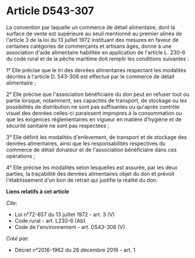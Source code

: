 # Article D543-307

La convention par laquelle un commerce de détail alimentaire, dont la surface de vente est supérieure au seuil mentionné au
premier alinéa de l'article 3 de la loi du 13 juillet 1972 instituant des mesures en faveur de certaines catégories de
commerçants et artisans âgés, donne à une association d'aide alimentaire habilitée en application de l'article L. 230-6 du
code rural et de la pêche maritime doit remplir les conditions suivantes : 

1° Elle précise que le tri des denrées alimentaires respectant les modalités décrites à l'article D. 543-306 est effectué par
le commerce de détail alimentaire ; 

2° Elle précise que l'association bénéficiaire du don peut en refuser tout ou partie lorsque, notamment, ses capacités de
transport, de stockage ou les possibilités de distribution ne sont pas suffisantes ou qu'après contrôle visuel des denrées
celles-ci paraissent impropres à la consommation ou que les exigences réglementaires en vigueur en matière d'hygiène et de
sécurité sanitaire ne sont pas respectées ; 

3° Elle définit les modalités d'enlèvement, de transport et de stockage des denrées alimentaires, ainsi que les
responsabilités respectives du commerce de détail donateur et de l'association bénéficiaire dans ces opérations ; 

4° Elle précise les modalités selon lesquelles est assurée, par les deux parties, la traçabilité des denrées alimentaires
objet du don et prévoit l'établissement d'un bon de retrait qui justifie la réalité du don.

**Liens relatifs à cet article**

_Cite_:

  - Loi n°72-657 du 13 juillet 1972 - art. 3 (V)
  - Code rural - art. L230-6 (Ab)
  - Code de l'environnement - art. D543-306 (V)

_Créé par_:

  - Décret n°2016-1962 du 28 décembre 2016 - art. 1

